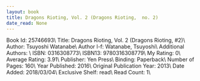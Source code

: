 ```yaml
---
layout: book
title: Dragons Rioting, Vol. 2 (Dragons Rioting,  no. 2)
date_read: None
---
```


Book Id: 25746693\ 
Title: Dragons Rioting, Vol. 2 (Dragons Rioting, #2)\ 
Author: Tsuyoshi Watanabe\ 
Author l-f: Watanabe, Tsuyoshi\ 
Additional Authors: \ 
ISBN: 0316308773\ 
ISBN13: 9780316308779\ 
My Rating: 0\ 
Average Rating: 3.91\ 
Publisher: Yen Press\ 
Binding: Paperback\ 
Number of Pages: 160\ 
Year Published: 2016\ 
Original Publication Year: 2013\ 
Date Added: 2018/03/04\ 
Exclusive Shelf: read\ 
Read Count: 1\ 

